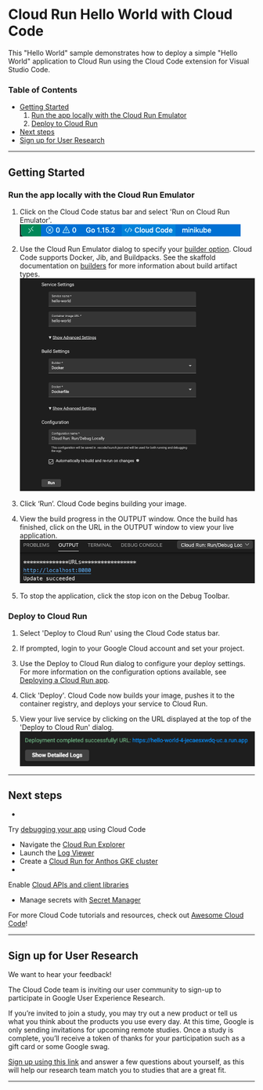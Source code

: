 # Cloud Run Hello World with Cloud Code

This "Hello World" sample demonstrates how to deploy a simple "Hello World" application to Cloud Run using the Cloud
Code extension for Visual Studio Code.

### Table of Contents

* [Getting Started](#getting-started)
    1. [Run the app locally with the Cloud Run Emulator](#run-the-app-locally-with-the-cloud-run-emulator)
    2. [Deploy to Cloud Run](#deploy-to-cloud-run)
* [Next steps](#next-steps)
* [Sign up for User Research](#sign-up-for-user-research)

---

## Getting Started

### Run the app locally with the Cloud Run Emulator

1. Click on the Cloud Code status bar and select 'Run on Cloud Run Emulator'.  
   ![image](../../img/status-bar.png)

2. Use the Cloud Run Emulator dialog to specify
   your [builder option](https://cloud.google.com/code/docs/vscode/deploying-a-cloud-run-app#deploying_a_cloud_run_service?utm_source=ext&utm_medium=partner&utm_campaign=CDR_kri_gcp_cloudcodereadmes_012521&utm_content=-).
   Cloud Code supports Docker, Jib, and Buildpacks. See the skaffold documentation
   on [builders](https://skaffold.dev/docs/pipeline-stages/builders/) for more information about build artifact types.  
   ![image](../../img/build-config.png)

3. Click ‘Run’. Cloud Code begins building your image.

4. View the build progress in the OUTPUT window. Once the build has finished, click on the URL in the OUTPUT window to
   view your live application.  
   ![image](../../img/cloud-run-url.png)

5. To stop the application, click the stop icon on the Debug Toolbar.

### Deploy to Cloud Run

1. Select 'Deploy to Cloud Run' using the Cloud Code status bar.

2. If prompted, login to your Google Cloud account and set your project.

3. Use the Deploy to Cloud Run dialog to configure your deploy settings. For more information on the configuration
   options available,
   see [Deploying a Cloud Run app](https://cloud.google.com/code/docs/vscode/deploying-a-cloud-run-app?utm_source=ext&utm_medium=partner&utm_campaign=CDR_kri_gcp_cloudcodereadmes_012521&utm_content=-).

4. Click 'Deploy'. Cloud Code now builds your image, pushes it to the container registry, and deploys your service to
   Cloud Run.

5. View your live service by clicking on the URL displayed at the top of the 'Deploy to Cloud Run' dialog.  
   ![image](../../img/cloud-run-deployed-url.png)

---

## Next steps

*

Try [debugging your app](https://cloud.google.com/code/docs/vscode/debug?utm_source=ext&utm_medium=partner&utm_campaign=CDR_kri_gcp_cloudcodereadmes_012521&utm_content=-)
using Cloud Code

* Navigate
  the [Cloud Run Explorer](https://cloud.google.com/code/docs/vscode/cloud-run-explorer?utm_source=ext&utm_medium=partner&utm_campaign=CDR_kri_gcp_cloudcodereadmes_012521&utm_content=-)
* Launch
  the [Log Viewer](https://cloud.google.com/code/docs/vscode/logging#cloud_run_logs?utm_source=ext&utm_medium=partner&utm_campaign=CDR_kri_gcp_cloudcodereadmes_012521&utm_content=-)
* Create
  a [Cloud Run for Anthos GKE cluster](https://cloud.google.com/code/docs/vscode/adding-an-anthos-gke-cluster?utm_source=ext&utm_medium=partner&utm_campaign=CDR_kri_gcp_cloudcodereadmes_012521&utm_content=-)
*

Enable [Cloud APIs and client libraries](https://cloud.google.com/code/docs/vscode/client-libraries?utm_source=ext&utm_medium=partner&utm_campaign=CDR_kri_gcp_cloudcodereadmes_012521&utm_content=-)

* Manage secrets
  with [Secret Manager](https://cloud.google.com/code/docs/vscode/secret-manager?utm_source=ext&utm_medium=partner&utm_campaign=CDR_kri_gcp_cloudcodereadmes_012521&utm_content=-)

For more Cloud Code tutorials and resources, check
out [Awesome Cloud Code](https://github.com/russwolf/awesome-cloudclode)!

---

## Sign up for User Research

We want to hear your feedback!

The Cloud Code team is inviting our user community to sign-up to participate in Google User Experience Research.

If you’re invited to join a study, you may try out a new product or tell us what you think about the products you use
every day. At this time, Google is only sending invitations for upcoming remote studies. Once a study is complete,
you’ll receive a token of thanks for your participation such as a gift card or some Google swag.

[Sign up using this link](https://google.qualtrics.com/jfe/form/SV_4Me7SiMewdvVYhL?reserved=1&utm_source=In-product&Q_Language=en&utm_medium=own_prd&utm_campaign=Q1&productTag=clou&campaignDate=January2021&referral_code=UXbT481079)
and answer a few questions about yourself, as this will help our research team match you to studies that are a great
fit.

----
